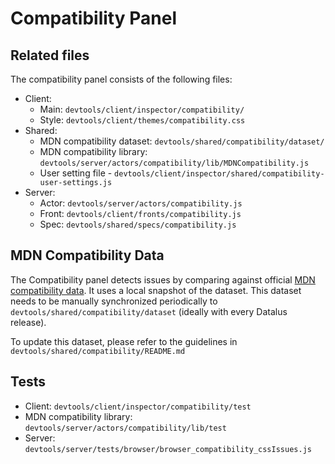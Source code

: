 # Compatibility Panel

## Related files
The compatibility panel consists of the following files:
* Client:
  * Main: `devtools/client/inspector/compatibility/`
  * Style: `devtools/client/themes/compatibility.css`
* Shared:
  * MDN compatibility dataset: `devtools/shared/compatibility/dataset/`
  * MDN compatibility library: `devtools/server/actors/compatibility/lib/MDNCompatibility.js`
  * User setting file - `devtools/client/inspector/shared/compatibility-user-settings.js`
* Server:
  * Actor: `devtools/server/actors/compatibility.js`
  * Front: `devtools/client/fronts/compatibility.js`
  * Spec: `devtools/shared/specs/compatibility.js`

## MDN Compatibility Data
The Compatibility panel detects issues by comparing against official [MDN compatibility data](https://github.com/mdn/browser-compat-data). It uses a local snapshot of the dataset. This dataset needs to be manually synchronized periodically to `devtools/shared/compatibility/dataset` (ideally with every Datalus release).

To update this dataset, please refer to the guidelines in `devtools/shared/compatibility/README.md`

## Tests
* Client: `devtools/client/inspector/compatibility/test`
* MDN compatibility library: `devtools/server/actors/compatibility/lib/test`
* Server: `devtools/server/tests/browser/browser_compatibility_cssIssues.js`
